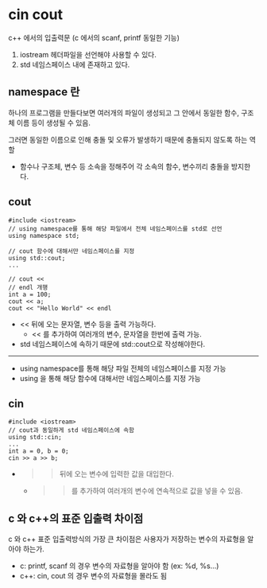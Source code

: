 # cin cout
c++ 에서의 입출력문 (c 에서의 scanf, printf 동일한 기능)

1. iostream 헤더파일을 선언해야 사용할 수 있다.
2. std 네임스페이스 내에 존재하고 있다.
## namespace 란
하나의 프로그램을 만들다보면 여러개의 파일이 생성되고 그 안에서 동일한 함수, 구조체 이름 등이 생성될 수 있음.

그러면 동일한 이름으로 인해 충돌 및 오류가 발생하기 때문에 충돌되지 않도록 하는 역할

- 함수나 구조체, 변수 등 소속을 정해주어 각 소속의 함수, 변수끼리 충돌을 방지한다.

## cout
```
#include <iostream>
// using namespace를 통해 해당 파일에서 전체 네임스페이스를 std로 선언
using namespace std;

// cout 함수에 대해서만 네임스페이스를 지정
using std::cout;  
...

// cout <<
// endl 개행
int a = 100;
cout << a; 
cout << "Hello World" << endl
```
- << 뒤에 오는 문자열, 변수 등을 출력 가능하다.
  - << 를 추가하여 여러개의 변수, 문자열을 한번에 출력 가능.
- std 네임스페이스에 속하기 때문에 std::cout으로 작성해야한다.
- ---
- using namespace를 통해 해당 파일 전체의 네임스페이스를 지정 가능
- using 을 통해 해당 함수에 대해서만 네임스페이스를 지정 가능

## cin
```
#include <iostream>
// cout과 동일하게 std 네임스페이스에 속함
using std::cin; 
...
int a = 0, b = 0;
cin >> a >> b;
```
- >> 뒤에 오는 변수에 입력한 값을 대입한다.
  - >> 를 추가하여 여러개의 변수에 연속적으로 값을 넣을 수 있음.

## c 와 c++의 표준 입출력 차이점
c 와 c++ 표준 입출력방식의 가장 큰 차이점은 사용자가 저장하는 변수의 자료형을 알아야 하는가.
- c: printf, scanf 의 경우 변수의 자료형을 알아야 함 (ex: %d, %s...)
- c++: cin, cout 의 경우 변수의 자료형을 몰라도 됨

